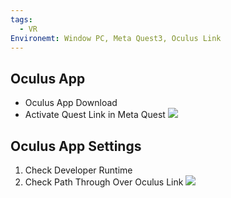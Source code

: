 ```yaml
---
tags:
  - VR
Environemt: Window PC, Meta Quest3, Oculus Link
---
```

## Oculus App
- Oculus App Download
- Activate Quest Link in Meta Quest
![](https://i.imgur.com/6Zjr2ia.png)


## Oculus App Settings
1. Check Developer Runtime
2. Check Path Through Over Oculus Link
![](https://i.imgur.com/39JsI9O.png)
